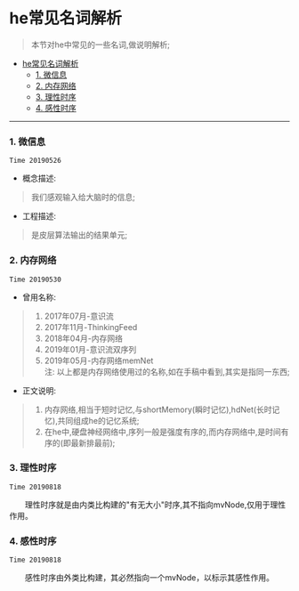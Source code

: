# he常见名词解析

> 本节对he中常见的一些名词,做说明解析;

<!-- TOC -->

- [he常见名词解析](#he%E5%B8%B8%E8%A7%81%E5%90%8D%E8%AF%8D%E8%A7%A3%E6%9E%90)
  - [1. 微信息](#1-%E5%BE%AE%E4%BF%A1%E6%81%AF)
  - [2. 内存网络](#2-%E5%86%85%E5%AD%98%E7%BD%91%E7%BB%9C)
  - [3. 理性时序](#3-%E7%90%86%E6%80%A7%E6%97%B6%E5%BA%8F)
  - [4. 感性时序](#4-%E6%84%9F%E6%80%A7%E6%97%B6%E5%BA%8F)

<!-- /TOC -->

***

### 1. 微信息
`Time 20190526`


* 概念描述:
> 我们感观输入给大脑时的信息;

* 工程描述:
> 是皮层算法输出的结果单元;

### 2. 内存网络
`Time 20190530`

* 曾用名称:
> 1. 2017年07月-意识流
> 2. 2017年11月-ThinkingFeed
> 3. 2018年04月-内存网络
> 4. 2019年01月-意识流双序列
> 5. 2019年05月-内存网络memNet  
> 注: 以上都是内存网络使用过的名称,如在手稿中看到,其实是指同一东西;

* 正文说明:
> 1. 内存网络,相当于短时记忆,与shortMemory(瞬时记忆),hdNet(长时记忆),共同组成he的记忆系统;
> 2. 在he中,硬盘神经网络中,序列一般是强度有序的,而内存网络中,是时间有序的(即最新排最前);

### 3. 理性时序
`Time 20190818`

　　理性时序就是由内类比构建的"有无大小"时序,其不指向mvNode,仅用于理性作用。

### 4. 感性时序
`Time 20190818`

　　感性时序由外类比构建，其必然指向一个mvNode，以标示其感性作用。
